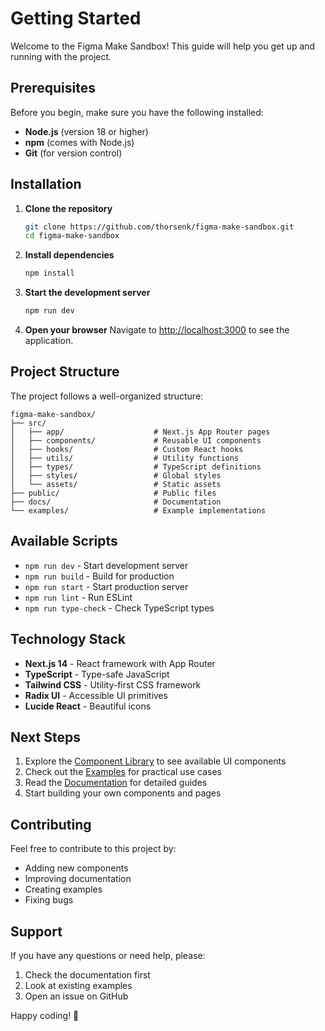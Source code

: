 # Getting Started

Welcome to the Figma Make Sandbox! This guide will help you get up and running with the project.

## Prerequisites

Before you begin, make sure you have the following installed:

- **Node.js** (version 18 or higher)
- **npm** (comes with Node.js)
- **Git** (for version control)

## Installation

1. **Clone the repository**
   ```bash
   git clone https://github.com/thorsenk/figma-make-sandbox.git
   cd figma-make-sandbox
   ```

2. **Install dependencies**
   ```bash
   npm install
   ```

3. **Start the development server**
   ```bash
   npm run dev
   ```

4. **Open your browser**
   Navigate to [http://localhost:3000](http://localhost:3000) to see the application.

## Project Structure

The project follows a well-organized structure:

```
figma-make-sandbox/
├── src/
│   ├── app/                    # Next.js App Router pages
│   ├── components/             # Reusable UI components
│   ├── hooks/                  # Custom React hooks
│   ├── utils/                  # Utility functions
│   ├── types/                  # TypeScript definitions
│   ├── styles/                 # Global styles
│   └── assets/                 # Static assets
├── public/                     # Public files
├── docs/                       # Documentation
└── examples/                   # Example implementations
```

## Available Scripts

- `npm run dev` - Start development server
- `npm run build` - Build for production
- `npm run start` - Start production server
- `npm run lint` - Run ESLint
- `npm run type-check` - Check TypeScript types

## Technology Stack

- **Next.js 14** - React framework with App Router
- **TypeScript** - Type-safe JavaScript
- **Tailwind CSS** - Utility-first CSS framework
- **Radix UI** - Accessible UI primitives
- **Lucide React** - Beautiful icons

## Next Steps

1. Explore the [Component Library](/components) to see available UI components
2. Check out the [Examples](/examples) for practical use cases
3. Read the [Documentation](/docs) for detailed guides
4. Start building your own components and pages

## Contributing

Feel free to contribute to this project by:

- Adding new components
- Improving documentation
- Creating examples
- Fixing bugs

## Support

If you have any questions or need help, please:

1. Check the documentation first
2. Look at existing examples
3. Open an issue on GitHub

Happy coding! 🚀 
